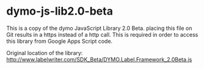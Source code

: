 # dymo-js-lib2.0-beta
This is a copy of the dymo JavaScript Library 2.0 Beta. placing this file on Git results in a https instead of a http call. This is required in order to access this library from Google Apps Script code.

Original location of the library:
http://www.labelwriter.com/SDK_Beta/DYMO.Label.Framework_2.0Beta.js
